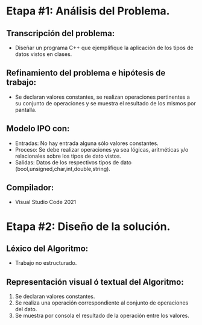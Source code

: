 # __Etapa #1: Análisis del Problema.__

## Transcripción del problema: 
- Diseñar un programa C++ que ejemplifique la aplicación de los tipos de datos vistos en clases.

## Refinamiento del problema e hipótesis de trabajo: 
- Se declaran valores constantes, se realizan operaciones pertinentes a su conjunto de operaciones y se muestra el resultado de los mismos por pantalla.

## Modelo IPO con:
- Entradas: No hay entrada alguna sólo valores constantes.
- Proceso: Se debe realizar operaciones ya sea lógicas, aritméticas y/o relacionales sobre los tipos de dato vistos.
- Salidas: Datos de los respectivos tipos de dato (bool,unsigned,char,int,double,string).

## Compilador: 
- Visual Studio Code 2021

# __Etapa #2: Diseño de la solución.__ 

## Léxico del Algoritmo: 
- Trabajo no estructurado.

## Representación visual ó textual del Algoritmo: 
1) Se declaran valores constantes.
2) Se realiza una operación correspondiente al conjunto de operaciones del dato.
3) Se muestra por consola el resultado de la operación entre los valores.

